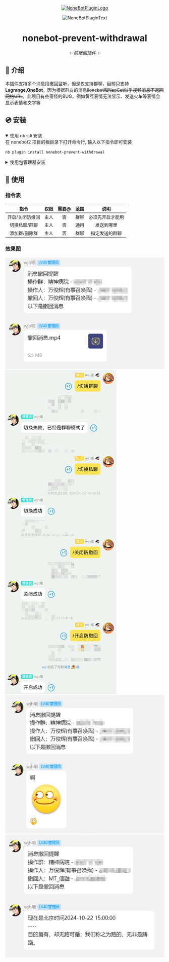 <div align="center">
  <a href="https://v2.nonebot.dev/store"><img src="https://github.com/A-kirami/nonebot-plugin-template/blob/resources/nbp_logo.png" width="180" height="180" alt="NoneBotPluginLogo"></a>
  <br>
  <p><img src="https://github.com/A-kirami/nonebot-plugin-template/blob/resources/NoneBotPlugin.svg" width="240" alt="NoneBotPluginText"></p>
</div>

<div align="center">

# nonebot-prevent-withdrawal
_✨ 防撤回插件 ✨_

</div>

## 📖 介绍

本插件支持多个消息段撤回监听，但是仅支持群聊，目前只支持**Lagrange.OneBot**，因为根据群友的消息~~llonebot和NapCat似乎视频消息不返回网络URL~~，此项目有些奇怪的BUG，例如黄豆表情无法显示、发送火车等表情会显示表情和文字等

## 💿 安装

<details open>
<summary>使用 nb-cli 安装</summary>
在 nonebot2 项目的根目录下打开命令行, 输入以下指令即可安装

    nb plugin install nonebot-prevent-withdrawal

</details>

<details>
<summary>使用包管理器安装</summary>
在 nonebot2 项目的插件目录下, 打开命令行, 根据你使用的包管理器, 输入相应的安装命令

<details>
<summary>pip</summary>

    pip install nonebot-prevent-withdrawal
</details>
<details>
<summary>pdm</summary>

    pdm add nonebot-prevent-withdrawal
</details>
<details>
<summary>poetry</summary>

    poetry add nonebot-prevent-withdrawal
</details>
<details>
<summary>conda</summary>

    conda install nonebot-prevent-withdrawal
</details>

打开 nonebot2 项目根目录下的 `pyproject.toml` 文件, 在 `[tool.nonebot]` 部分追加写入

    plugins = ["nonebot-prevent-withdrawal"]

> [!IMPORTANT]
> 私聊模式**不支持**发送撤回的视频消息，因为Lagrange.OneBot的私聊消息有BUG

> [!WARNING]
> 本插件不支持监听撤回的文件，而且由于某些BUG似乎无法发送提示文本

</details>

## 🎉 使用
### 指令表
| 指令 | 权限 | 需要@ | 范围 | 说明 |
|:-----:|:----:|:----:|:----:|:----:|
| 开启/关闭防撤回 | 主人 | 否 | 群聊 | 必须先开启才能用 |
| 切换私聊/群聊 | 主人 | 否 | 通用 | 发送到哪里 |
| 添加群/删除群 | 主人 | 否 | 群聊 | 指定发送的群聊 |

### 效果图
![图片1](./img/1.png)
![图片2](./img/2.jpg)
![图片3](./img/3.png)
![图片4](./img/4.png)